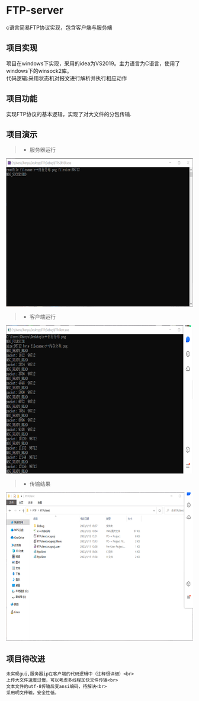 # FTP-server
c语言简易FTP协议实现，包含客户端与服务端<br>
## 项目实现<br>
   项目在windows下实现，采用的idea为VS2019。主力语言为C语言，使用了windows下的winsock2库。<br>
   代码逻辑:采用状态机对报文进行解析并执行相应动作
## 项目功能<br>
   实现FTP协议的基本逻辑，实现了对大文件的分包传输.
## 项目演示<br>
> * 服务器运行

<div align=center><img src="https://raw.githubusercontent.com/Eren-cc/FTP-server/main/image/001.png" height="400"/> </div>

> * 客户端运行

<div align=center><img src="https://raw.githubusercontent.com/Eren-cc/FTP-server/main/image/002.png" height="400"/> </div>

> * 传输结果

<div align=center><img src="https://raw.githubusercontent.com/Eren-cc/FTP-server/main/image/003.png" height="400"/> </div>

## 项目待改进<br>
    未实现gui,服务器ip在客户端的代码逻辑中（注释很详细）<br>
    上传大文件速度过慢，可以考虑多线程加快文件传输<br>
    文本文件的utf-8传输后变ansi编码，待解决<br>
    采用明文传输，安全性低。
